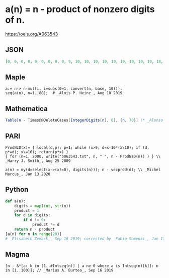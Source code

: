 # a\(n\) \= n \- product of nonzero digits of n\.
https://oeis.org/A063543
## JSON
```JSON
[0, 0, 0, 0, 0, 0, 0, 0, 0, 9, 10, 10, 10, 10, 10, 10, 10, 10, 10, 18, 19, 18, 17, 16, 15, 14, 13, 12, 11, 27, 28, 26, 24, 22, 20, 18, 16, 14, 12, 36, 37, 34, 31, 28, 25, 22, 19, 16, 13, 45, 46, 42, 38, 34, 30, 26, 22, 18, 14, 54, 55, 50, 45, 40, 35, 30, 25, 20, 15, 63, 64, 58]
```
## Maple
```Maple
a:= n-> n-mul(i, i=subs(0=1, convert(n, base, 10))):
seq(a(n), n=1..80);  # _Alois P. Heinz_, Aug 18 2019
```
## Mathematica
```Mathematica
Table[n - Times@@DeleteCases[IntegerDigits[n], 0], {n, 70}] (* _Alonso del Arte_, Dec 15 2013 *)
```
## PARI
```PARI
ProdNzD(x)= { local(d,p); p=1; while (x>9, d=x-10*(x\10); if (d, p*=d); x\=10); return(p*x) }
{ for (n=1, 2000, write("b063543.txt", n, " ", n - ProdNzD(n)) ) } \\ _Harry J. Smith_, Aug 25 2009
```
```PARI
a(n) = my(d=select(x->(x!=0), digits(n))); n - vecprod(d); \\ _Michel Marcus_, Jan 13 2020
```
## Python
```Python
def a(n):
    digits = map(int, str(n))
    product = 1
    for d in digits:
        if d != 0:
            product *= d
    return n - product
[a(n) for n in range(20)]
# _Elisabeth Zemack_, Sep 16 2019; corrected by _Fabio Somenzi_, Jan 13 2020
```
## Magma
```Magma
[n - &*[a: k in [1..#Intseq(n)] | a ne 0 where a is Intseq(n)[k]]: n in [1..100]]; // _Marius A. Burtea_, Sep 16 2019
```
